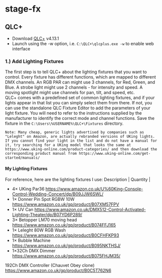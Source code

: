 # stage-fx

## QLC+
 - Download [QLC+](https://qlcplus.org/) v4.13.1
 - Launch using the -w option, i.e. ``C:\QLC+\qlcplus.exe -w`` to enable web interface

### 1.) Add Lighting Fixtures

The first step is to tell QLC+ about the lighting fixtures that you want to control. 
Every fixture has different functions, which are mapped to different DMX channels. An RGB PAR can might use 3 channels, for Red, Green, and Blue. A strobe light might use 2 channels - for intensity and speed. A moving spotlight might use channels for pan, tilt, and speed, etc.  
QLC+ comes with a predefined set of common lighting fixtures, and if your lights appear in that list you can simply select them from there. 
If not, you can use the standalone QLC Fixture Editor to add the parameters of your light fixture. You will need to refer to the instructions supplied by the manufacturer to identify the correct mode and channel functions. Save the fixture in the ``C:\Users\%USERNAME%\QLC+\Fixtures`` directory.

``` Note: Many cheap, generic lights advertised by companies such as "Leleght" on Amazon, are actually rebranded versions of UKing lights. If you cannot find your light in the list and do not have a manual for it, try searching for a UKing model that looks the same at https://www.uking-online.com/product-categories/ and then download the corresponding product manual from https://www.uking-online.com/get-started/manuals/ ```

#### My Lighting Fixtures

For reference, here are the lighting fixtures I use:
Description | Quantity | 

 - 4× UKing Par36 https://www.amazon.co.uk/U%60King-Console-Control-Wedding-Concert/dp/B09JJW6SWL/
 - 1× Donner Pin Spot RGBW 10W https://www.amazon.co.uk/gp/product/B07XM57FPV
 - 1× UV Can https://www.amazon.co.uk/DMX512-Control-Activated-Lighting-Theater/dp/B07YD6P289/
 - 3× Betopper LM70 moving head  https://www.amazon.co.uk/gp/product/B074FFJ165
 - 1× Leleght 80W RGB Wash https://www.amazon.co.uk/gp/product/B0CFHFKP93
 - 1× Bubble Machine https://www.amazon.co.uk/gp/product/B095NKTHSJ/
 - 1×32Ch DMX Dimmer https://www.amazon.co.uk/gp/product/B075FHJM35/

192Ch DMX Controller (Chauvet Obey clone)  https://www.amazon.co.uk/gp/product/B0C5T762N6
